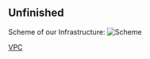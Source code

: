 ## Unfinished


Scheme of our Infrastructure:
![Scheme](./sheme.jpg)


[VPC](https://docs.aws.amazon.com/vpc/latest/userguide/VPC_NAT_Instance.html)

